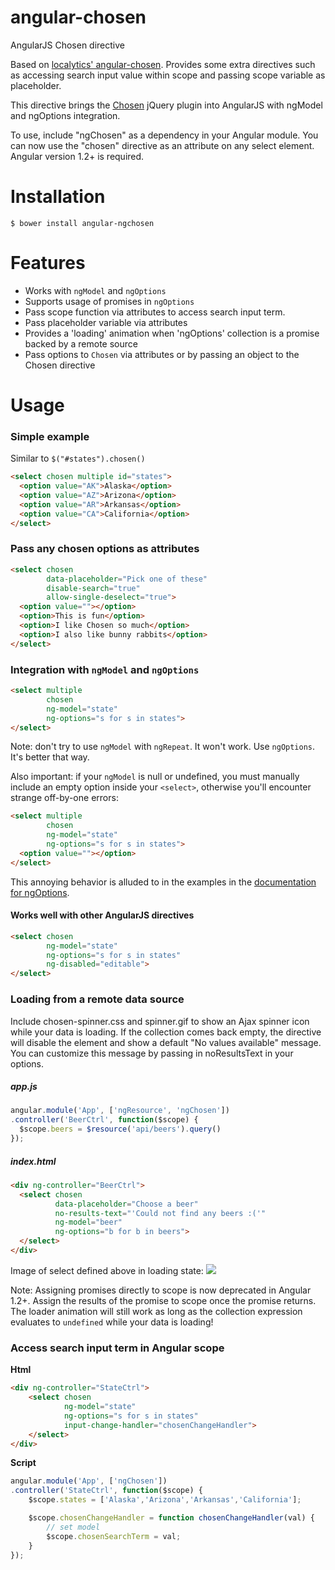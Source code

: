 angular-chosen
==============

AngularJS Chosen directive

Based on [localytics' angular-chosen](https://github.com/localytics/angular-chosen). Provides some extra directives such as accessing search input value within scope and passing scope variable as placeholder.

This directive brings the [Chosen](http://harvesthq.github.com/chosen/) jQuery plugin
into AngularJS with ngModel and ngOptions integration.

To use, include "ngChosen" as a dependency in your Angular module.  You can now
use the "chosen" directive as an attribute on any select element.  Angular version 1.2+ is required.

# Installation

    $ bower install angular-ngchosen

# Features
  * Works with `ngModel` and `ngOptions`
  * Supports usage of promises in `ngOptions`
  * Pass scope function via attributes to access search input term.
  * Pass placeholder variable via attributes
  * Provides a 'loading' animation when 'ngOptions' collection is a promise backed by a remote source
  * Pass options to `Chosen` via attributes or by passing an object to the Chosen directive

# Usage

### Simple example
Similar to `$("#states").chosen()`

```html
<select chosen multiple id="states">
  <option value="AK">Alaska</option>
  <option value="AZ">Arizona</option>
  <option value="AR">Arkansas</option>
  <option value="CA">California</option>
</select>
```

### Pass any chosen options as attributes

```html
<select chosen
        data-placeholder="Pick one of these"
        disable-search="true"
        allow-single-deselect="true">
  <option value=""></option>
  <option>This is fun</option>
  <option>I like Chosen so much</option>
  <option>I also like bunny rabbits</option>
</select>
```

### Integration with `ngModel` and `ngOptions`

```html
<select multiple
        chosen
        ng-model="state"
        ng-options="s for s in states">
</select>
```

Note: don't try to use `ngModel` with `ngRepeat`.  It won't work.  Use `ngOptions`.  It's better that way.

Also important: if your `ngModel` is null or undefined, you must manually include an empty option inside your `<select>`, otherwise you'll encounter strange off-by-one errors:

```html
<select multiple
        chosen
        ng-model="state"
        ng-options="s for s in states">
  <option value=""></option>
</select>
```

This annoying behavior is alluded to in the examples in the [documentation for ngOptions](http://docs.angularjs.org/api/ng.directive:select).

#### Works well with other AngularJS directives

```html
<select chosen
        ng-model="state"
        ng-options="s for s in states"
        ng-disabled="editable">
</select>
```
### Loading from a remote data source
Include chosen-spinner.css and spinner.gif to show an Ajax spinner icon while your data is loading.  If the collection comes back empty, the directive will disable the element and show a default
"No values available" message.  You can customize this message by passing in noResultsText in your options.

##### app.js
```js
angular.module('App', ['ngResource', 'ngChosen'])
.controller('BeerCtrl', function($scope) {
  $scope.beers = $resource('api/beers').query()
});
```

##### index.html
```html
<div ng-controller="BeerCtrl">
  <select chosen
          data-placeholder="Choose a beer"
          no-results-text="'Could not find any beers :('"
          ng-model="beer"
          ng-options="b for b in beers">
  </select>
</div>
```

Image of select defined above in loading state:  <img src="https://raw.github.com/localytics/angular-chosen/master/example/choose-a-beer.png">

Note: Assigning promises directly to scope is now deprecated in Angular 1.2+.  Assign the results of the promise to scope
once the promise returns.  The loader animation will still work as long as the collection expression
evaluates to `undefined` while your data is loading!

### Access search input term in Angular scope
**Html**  
```html
<div ng-controller="StateCtrl">
    <select chosen
            ng-model="state"
            ng-options="s for s in states"
            input-change-handler="chosenChangeHandler">
    </select>
</div>
```
**Script**  
```js
angular.module('App', ['ngChosen'])
.controller('StateCtrl', function($scope) {
    $scope.states = ['Alaska','Arizona','Arkansas','California'];

    $scope.chosenChangeHandler = function chosenChangeHandler(val) {
        // set model
        $scope.chosenSearchTerm = val;
    }
});

```
